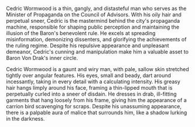 Cedric Wormwood is a thin, gangly, and distasteful man who serves as the Minister of Propaganda on the Council of Advisors. With his oily hair and perpetual sneer, Cedric is the mastermind behind the city's propaganda machine, responsible for shaping public perception and maintaining the illusion of the Baron's benevolent rule. He excels at spreading misinformation, demonizing dissenters, and glorifying the achievements of the ruling regime. Despite his repulsive appearance and unpleasant demeanor, Cedric's cunning and manipulation make him a valuable asset to Baron Von Drak's inner circle.

Cedric Wormwood is a gaunt and wiry man, with pale, sallow skin stretched tightly over angular features. His eyes, small and beady, dart around incessantly, taking in every detail with a calculating intensity. His greasy hair hangs limply around his face, framing a thin-lipped mouth that is perpetually curled into a sneer of disdain. He dresses in drab, ill-fitting garments that hang loosely from his frame, giving him the appearance of a carrion bird scavenging for scraps. Despite his unassuming appearance, there is a palpable aura of malice that surrounds him, like a shadow lurking in the darkness.